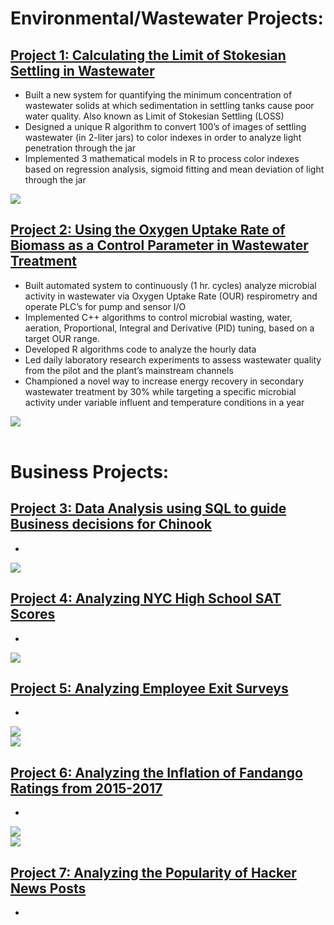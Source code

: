 # Environmental/Wastewater Projects:

## [Project 1: Calculating the Limit of Stokesian Settling in Wastewater](https://github.com/OlaOlagunju/LOSS_Project)
-	Built a new system for quantifying the minimum concentration of wastewater solids at which sedimentation in settling tanks cause poor water quality. Also known as Limit of Stokesian Settling (LOSS) 
- Designed a unique R algorithm to convert 100’s of images of settling wastewater (in 2-liter jars) to color indexes in order to analyze light penetration through the jar
- Implemented 3 mathematical models in R to process color indexes based on regression analysis, sigmoid fitting and mean deviation of light through the jar

![](./images/fig_14.jpg)<br>



## [Project 2: Using the Oxygen Uptake Rate of Biomass as a Control Parameter in Wastewater Treatment](https://github.com/OlaOlagunju/OUR_Project)
- Built automated system to continuously (1 hr. cycles) analyze microbial activity in wastewater via Oxygen Uptake Rate (OUR) respirometry and operate PLC’s for pump and sensor I/O
- Implemented C++ algorithms to control microbial wasting, water, aeration, Proportional, Integral and Derivative (PID) tuning, based on a target OUR range.
- Developed R algorithms code to analyze the hourly data
- Led daily laboratory research experiments to assess wastewater quality from the pilot and the plant’s mainstream channels
- Championed a novel way to increase energy recovery in secondary wastewater treatment by 30% while targeting a specific microbial activity under variable influent and temperature conditions in a year

![](./images/fig_3.jpg)<br><br>


# Business Projects:
## [Project 3: Data Analysis using SQL to guide Business decisions for Chinook](https://github.com/OlaOlagunju/SQL_Business_Project)
- 

![](./images/fig_1.png)<br>



## [Project 4: Analyzing NYC High School SAT Scores](https://github.com/OlaOlagunju/SAT_Scores_Project)
- 

![](./images/fig_6.png)<br>



## [Project 5: Analyzing Employee Exit Surveys](https://github.com/OlaOlagunju/Employee_Survey_Project)
- 

![](./images/fig_11.png)<br>
![](./images/fig_2.png)<br>



## [Project 6: Analyzing the Inflation of Fandango Ratings from 2015-2017](https://github.com/OlaOlagunju/Fandango_Ratings_Project)
- 

![](./images/fig_21.png)<br>
![](./images/fig_22.png)<br>



## [Project 7: Analyzing the Popularity of Hacker News Posts](https://github.com/OlaOlagunju/Hacker_News_Project)
- 
